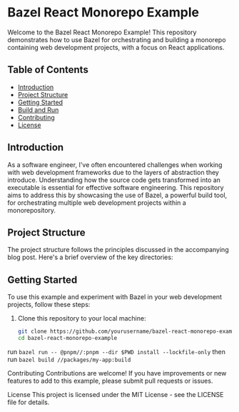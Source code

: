 # Bazel React Monorepo Example

Welcome to the Bazel React Monorepo Example! This repository demonstrates how to use Bazel for orchestrating and building a monorepo containing web development projects, with a focus on React applications.

## Table of Contents
- [Introduction](#introduction)
- [Project Structure](#project-structure)
- [Getting Started](#getting-started)
- [Build and Run](#build-and-run)
- [Contributing](#contributing)
- [License](#license)

## Introduction

As a software engineer, I've often encountered challenges when working with web development frameworks due to the layers of abstraction they introduce. Understanding how the source code gets transformed into an executable is essential for effective software engineering. This repository aims to address this by showcasing the use of Bazel, a powerful build tool, for orchestrating multiple web development projects within a monorepository.

## Project Structure

The project structure follows the principles discussed in the accompanying blog post. Here's a brief overview of the key directories:

## Getting Started

To use this example and experiment with Bazel in your web development projects, follow these steps:

1. Clone this repository to your local machine:

   ```bash
   git clone https://github.com/yourusername/bazel-react-monorepo-example.git
   cd bazel-react-monorepo-example
   ```



run `bazel run -- @pnpm//:pnpm --dir $PWD install --lockfile-only`
then
run `bazel build //packages/my-app:build`

Contributing
Contributions are welcome! If you have improvements or new features to add to this example, please submit pull requests or issues. 

License
This project is licensed under the MIT License - see the LICENSE file for details.